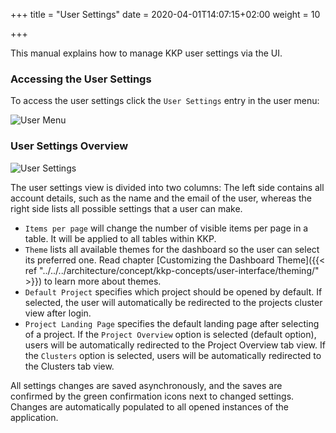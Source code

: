 +++
title = "User Settings"
date = 2020-04-01T14:07:15+02:00
weight = 10

+++

This manual explains how to manage KKP user settings via the UI.

### Accessing the User Settings

To access the user settings click the `User Settings` entry in the user menu:

![User Menu](/img/kubermatic/main/ui/admin_panel_access.png?height=300px&classes=shadow,border "Accessing the User Settings")

### User Settings Overview

![User Settings](/img/kubermatic/main/ui/user_settings.png?classes=shadow,border "User Settings")

The user settings view is divided into two columns:
The left side contains all account details, such as the name and the email of the user, whereas the right side lists all possible settings that a user can make.

* `Items per page` will change the number of visible items per page in a table. It will be applied to all tables within KKP.
* `Theme` lists all available themes for the dashboard so the user can select its preferred one. Read chapter [Customizing the Dashboard Theme]({{< ref "../../../architecture/concept/kkp-concepts/user-interface/theming/" >}}) to learn more about themes.
* `Default Project` specifies which project should be opened by default. If selected, the user will automatically be redirected to the projects cluster view after login.
* `Project Landing Page` specifies the default landing page after selecting of a project. If the `Project Overview` option is selected (default option), users will be automatically redirected to the Project Overview tab view. If the `Clusters` option is selected, users will be automatically redirected to the Clusters tab view.

All settings changes are saved asynchronously, and the saves are confirmed by the green confirmation icons next to changed settings. Changes are automatically populated to all opened instances of the application.

